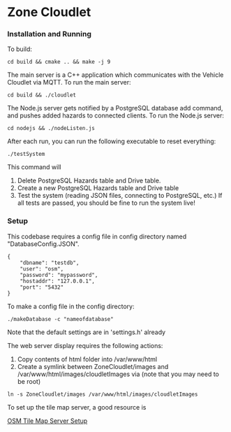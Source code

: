 # Zone Cloudlet

### Installation and Running
To build:
```
cd build && cmake .. && make -j 9
```
The main server is a C++ application which communicates with the Vehicle Cloudlet via MQTT.  To run the main server:
```
cd build && ./cloudlet
```
The Node.js server gets notified by a PostgreSQL database add command, and pushes added hazards to connected clients.  To run the Node.js server:
```
cd nodejs && ./nodeListen.js
```

After each run, you can run the following executable to reset everything:
```
./testSystem
```
This command will
1. Delete PostgreSQL Hazards table and Drive table.
2. Create a new PostgreSQL Hazards table and Drive table
3. Test the system (reading JSON files, connecting to PostgreSQL, etc.)
If all tests are passed, you should be fine to run the system live!

### Setup

This codebase requires a config file in config directory named "DatabaseConfig.JSON".

```
{
    "dbname": "testdb",
    "user": "osm",
    "password": "mypassword",
    "hostaddr": "127.0.0.1",
    "port": "5432"
}
```

To make a config file in the config directory:
```
./makeDatabase -c "nameofdatabase"
```
Note that the default settings are in 'settings.h' already

The web server display requires the following actions:
1. Copy contents of html folder into /var/www/html
2. Create a symlink between ZoneCloudlet/images and /var/www/html/images/cloudletImages via (note that you may need to be root)
```
ln -s ZoneCloudlet/images /var/www/html/images/cloudletImages
```


To set up the tile map server, a good resource is 

[OSM Tile Map Server Setup](https://www.linuxbabe.com/linux-server/openstreetmap-tile-server-ubuntu-16-04)
